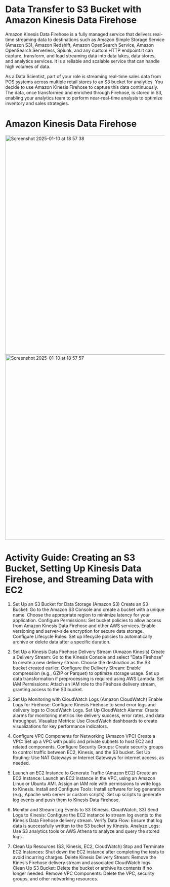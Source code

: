 

# Data Transfer to S3 Bucket with Amazon Kinesis Data Firehose 

Amazon Kinesis Data Firehose is a fully managed service that delivers real-time streaming data to destinations such as Amazon Simple Storage Service (Amazon S3), Amazon Redshift, Amazon OpenSearch Service, Amazon OpenSearch Serverless, Splunk, and any custom HTTP endpoint.It can capture, transform, and load streaming data into data lakes, data stores, and analytics services. It is a reliable and scalable service that can handle high volumes of data.

As a Data Scientist, part of your role is streaming real-time sales data from POS systems across multiple retail stores to an S3 bucket for analytics. You decide to use Amazon Kinesis Firehose to capture this data continuously. The data, once transformed and enriched through Firehose, is stored in S3, enabling your analytics team to perform near-real-time analysis to optimize inventory and sales strategies.

# Amazon Kinesis Data Firehose

<img width="692" alt="Screenshot 2025-01-10 at 18 57 38" src="https://github.com/user-attachments/assets/3873eebf-0524-4f67-ac8d-39cd02458642" />

<img width="584" alt="Screenshot 2025-01-10 at 18 57 57" src="https://github.com/user-attachments/assets/13d3e7b8-3e51-427f-9f6a-5d49cb7c1449" />


# Activity Guide: Creating an S3 Bucket, Setting Up Kinesis Data Firehose, and Streaming Data with EC2

1. Set Up an S3 Bucket for Data Storage (Amazon S3)
Create an S3 Bucket:
Go to the Amazon S3 Console and create a bucket with a unique name.
Choose the appropriate region to minimize latency for your application.
Configure Permissions:
Set bucket policies to allow access from Amazon Kinesis Data Firehose and other AWS services.
Enable versioning and server-side encryption for secure data storage.
Configure Lifecycle Rules:
Set up lifecycle policies to automatically archive or delete data after a specific duration.

3. Set Up a Kinesis Data Firehose Delivery Stream (Amazon Kinesis)
Create a Delivery Stream:
Go to the Kinesis Console and select "Data Firehose" to create a new delivery stream.
Choose the destination as the S3 bucket created earlier.
Configure the Delivery Stream:
Enable compression (e.g., GZIP or Parquet) to optimize storage usage.
Set up data transformation if preprocessing is required using AWS Lambda.
Set IAM Permissions:
Attach an IAM role to the Firehose delivery stream, granting access to the S3 bucket.

3. Set Up Monitoring with CloudWatch Logs (Amazon CloudWatch)
Enable Logs for Firehose:
Configure Kinesis Firehose to send error logs and delivery logs to CloudWatch Logs.
Set Up CloudWatch Alarms:
Create alarms for monitoring metrics like delivery success, error rates, and data throughput.
Visualize Metrics:
Use CloudWatch dashboards to create visualizations for key performance indicators.

4. Configure VPC Components for Networking (Amazon VPC)
Create a VPC:
Set up a VPC with public and private subnets to host EC2 and related components.
Configure Security Groups:
Create security groups to control traffic between EC2, Kinesis, and the S3 bucket.
Set Up Routing:
Use NAT Gateways or Internet Gateways for internet access, as needed.

5. Launch an EC2 Instance to Generate Traffic (Amazon EC2)
Create an EC2 Instance:
Launch an EC2 instance in the VPC, using an Amazon Linux or Ubuntu AMI.
Assign an IAM role with permissions to write logs to Kinesis.
Install and Configure Tools:
Install software for log generation (e.g., Apache web server or custom scripts).
Set up scripts to generate log events and push them to Kinesis Data Firehose.

6. Monitor and Stream Log Events to S3 (Kinesis, CloudWatch, S3)
Send Logs to Kinesis:
Configure the EC2 instance to stream log events to the Kinesis Data Firehose delivery stream.
Verify Data Flow:
Ensure that log data is successfully written to the S3 bucket by Kinesis.
Analyze Logs:
Use S3 analytics tools or AWS Athena to analyze and query the stored logs.

7. Clean Up Resources (S3, Kinesis, EC2, CloudWatch)
Stop and Terminate EC2 Instances:
Shut down the EC2 instance after completing the tests to avoid incurring charges.
Delete Kinesis Delivery Stream:
Remove the Kinesis Firehose delivery stream and associated CloudWatch logs.
Clean Up S3 Bucket:
Delete the bucket or archive its contents if no longer needed.
Remove VPC Components:
Delete the VPC, security groups, and other networking resources.

